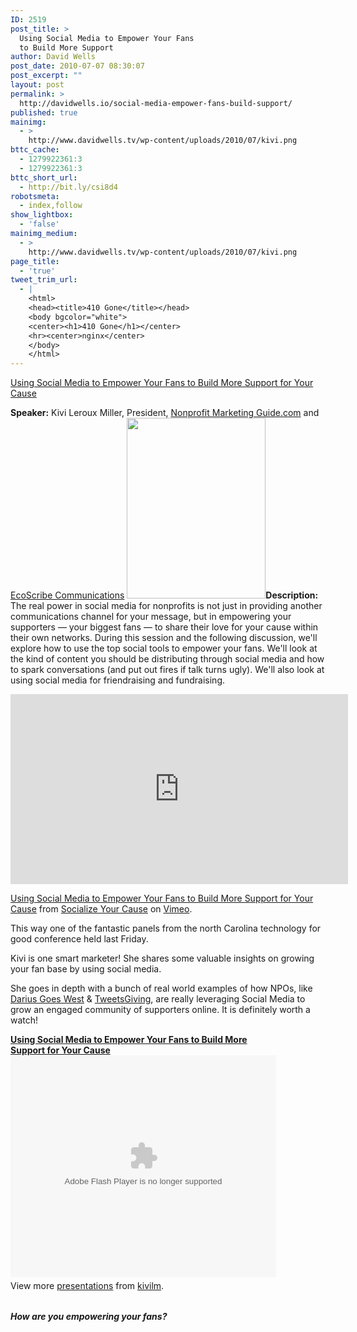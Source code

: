 ```yaml
---
ID: 2519
post_title: >
  Using Social Media to Empower Your Fans
  to Build More Support
author: David Wells
post_date: 2010-07-07 08:30:07
post_excerpt: ""
layout: post
permalink: >
  http://davidwells.io/social-media-empower-fans-build-support/
published: true
mainimg:
  - >
    http://www.davidwells.tv/wp-content/uploads/2010/07/kivi.png
bttc_cache:
  - 1279922361:3
  - 1279922361:3
bttc_short_url:
  - http://bit.ly/csi8d4
robotsmeta:
  - index,follow
show_lightbox:
  - 'false'
mainimg_medium:
  - >
    http://www.davidwells.tv/wp-content/uploads/2010/07/kivi.png
page_title:
  - 'true'
tweet_trim_url:
  - |
    <html>
    <head><title>410 Gone</title></head>
    <body bgcolor="white">
    <center><h1>410 Gone</h1></center>
    <hr><center>nginx</center>
    </body>
    </html>
---
```

<a href="http://www.slideshare.net/kivilm/using-social-media-to-empower-your-fans-to-build-more-support-for-your-cause">Using Social Media to Empower Your Fans to Build More Support for Your Cause</a>

<strong>Speaker:</strong> Kivi Leroux Miller, President, <a href="http://www.nonprofitmarketingguide.com/">Nonprofit Marketing Guide.com</a> and <a href="http://www.ecoscribe.com/">EcoScribe Communications</a>
<a href="http://www.davidwells.tv/wp-content/uploads/2010/07/Kivis-Book1.png"><img class="alignright size-full wp-image-2520" title="Kivi's Book" src="http://www.davidwells.tv/wp-content/uploads/2010/07/Kivis-Book1.png" alt="" width="222" height="289" /></a><strong>Description:</strong> The real power in social media for nonprofits is not just in providing another communications channel for your message, but in empowering your supporters — your biggest fans — to share their love for your cause within their own networks. During this session and the following discussion, we'll explore how to use the top social tools to empower your fans. We'll look at the kind of content you should be distributing through social media and how to spark conversations (and put out fires if talk turns ugly). We'll also look at using social media for friendraising and fundraising.

<object classid="clsid:d27cdb6e-ae6d-11cf-96b8-444553540000" width="540" height="304" codebase="http://download.macromedia.com/pub/shockwave/cabs/flash/swflash.cab#version=6,0,40,0"><param name="allowfullscreen" value="true" /><param name="allowscriptaccess" value="always" /><param name="src" value="http://vimeo.com/moogaloop.swf?clip_id=12997964&amp;server=vimeo.com&amp;show_title=1&amp;show_byline=1&amp;show_portrait=0&amp;color=00ADEF&amp;fullscreen=1" /><embed type="application/x-shockwave-flash" width="540" height="304" src="http://vimeo.com/moogaloop.swf?clip_id=12997964&amp;server=vimeo.com&amp;show_title=1&amp;show_byline=1&amp;show_portrait=0&amp;color=00ADEF&amp;fullscreen=1" allowscriptaccess="always" allowfullscreen="true"></embed></object>

<a href="http://vimeo.com/12997964">Using Social Media to Empower Your Fans to Build More Support for Your Cause</a> from <a href="http://vimeo.com/socializedcause">Socialize Your Cause</a> on <a href="http://vimeo.com">Vimeo</a>.

This way one of the fantastic panels from the north Carolina technology for good conference held last Friday.

Kivi is one smart marketer! She shares some valuable insights on growing your fan base by using social media.

She goes in depth with a bunch of real world examples of how NPOs, like <a href="http://www.dariusgoeswest.org/">Darius Goes West</a> &amp; <a href="http://tweetsgiving.epicchange.org/">TweetsGiving</a>, are really leveraging Social Media to grow an engaged community of supporters online. It is definitely worth a watch!
<div id="__ss_4610931" style="width: 425px;"><strong><a title="Using Social Media to Empower Your Fans to Build More Support for Your Cause" href="http://www.slideshare.net/kivilm/using-social-media-to-empower-your-fans-to-build-more-support-for-your-cause">Using Social Media to Empower Your Fans to Build More Support for Your Cause</a></strong><object id="__sse4610931" classid="clsid:d27cdb6e-ae6d-11cf-96b8-444553540000" width="425" height="355" codebase="http://download.macromedia.com/pub/shockwave/cabs/flash/swflash.cab#version=6,0,40,0"><param name="allowFullScreen" value="true" /><param name="allowScriptAccess" value="always" /><param name="src" value="http://static.slidesharecdn.com/swf/ssplayer2.swf?doc=nctech4good-kivilerouxmiller-062510-100625053641-phpapp01&amp;stripped_title=using-social-media-to-empower-your-fans-to-build-more-support-for-your-cause" /><param name="name" value="__sse4610931" /><param name="allowfullscreen" value="true" /><embed id="__sse4610931" type="application/x-shockwave-flash" width="425" height="355" src="http://static.slidesharecdn.com/swf/ssplayer2.swf?doc=nctech4good-kivilerouxmiller-062510-100625053641-phpapp01&amp;stripped_title=using-social-media-to-empower-your-fans-to-build-more-support-for-your-cause" name="__sse4610931" allowscriptaccess="always" allowfullscreen="true"></embed></object>
<div style="padding: 5px 0 12px;">View more <a href="http://www.slideshare.net/">presentations</a> from <a href="http://www.slideshare.net/kivilm">kivilm</a>.</div>
<h5>How are you empowering your fans?</h5>
</div>